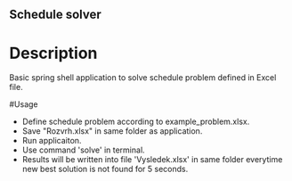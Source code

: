 ## Schedule solver

# Description
Basic spring shell application to solve schedule problem defined in Excel file. 

#Usage
- Define schedule problem according to example_problem.xlsx.
- Save "Rozvrh.xlsx" in same folder as application.
- Run applicaiton.
- Use command 'solve' in terminal.
- Results will be written into file 'Vysledek.xlsx' in same folder everytime new best solution is not found for 5 seconds.
